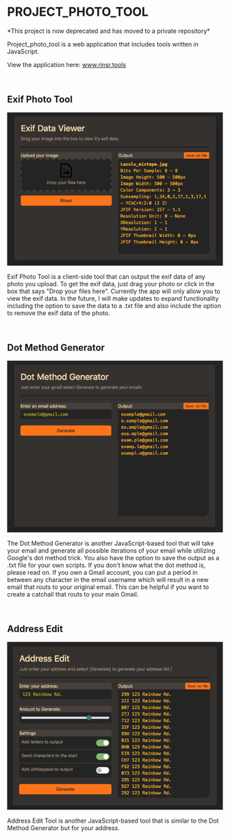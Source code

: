 <h1>PROJECT_PHOTO_TOOL</h1>

<p> *This project is now deprecated and has moved to a private repository*</p>

<p>Project_photo_tool is a web application that includes tools written in JavaScript.</p>
<p>View the application here: <a href='https://exif-photo-tool.onrender.com/' target='_blank'>www.rinsr.tools</a></p>
</br>

<h2>Exif Photo Tool</h2>
<img src='https://github.com/blueberrypyy/project_photo_tool/blob/master/static/images/Exif1.png'/ alt='Exif Tool'>

<p>Exif Photo Tool is a client-side tool that can output the exif data of any photo you upload. To get the exif data, just drag your photo or click in the box that says "Drop your files here". Currently the app will only allow you to view the exif data. In the future, I will make updates to expand functionality including the option to save the data to a .txt file and also include the option to remove the exif data of the photo.</p>

</br>

<h2>Dot Method Generator</h2>
<img src='https://github.com/blueberrypyy/project_photo_tool/blob/master/static/images/Gmail1.png' alt='Dot Method Generator'/>
<p>The Dot Method Generator is another JavaScript-based tool that will take your email and generate all possible iterations of your email while utilizing Google's dot method trick. You also have the option to save the output as a .txt file for your own scripts. If you don't know what the dot method is, please read on. If you own a Gmail account, you can put a period in between any character in the email username which will result in a new email that routs to your original email. This can be helpful if you want to create a catchall that routs to your main Gmail.</p>

</br>

<h2>Address Edit</h2>
<img src='https://github.com/blueberrypyy/project_photo_tool/blob/master/static/images/Address1.png' alt='Address Edit'/>
<p>Address Edit Tool is another JavaScript-based tool that is similar to the Dot Method Generator but for your address.</p>

